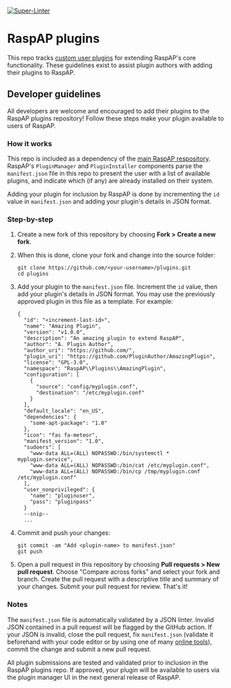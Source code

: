 [![Super-Linter](https://github.com/RaspAP/plugins/actions/workflows/linter.yml/badge.svg)](https://github.com/marketplace/actions/super-linter)

# RaspAP plugins
This repo tracks [custom user plugins](https://docs.raspap.com/custom-plugins/) for extending RaspAP's core functionality. These guidelines exist to assist plugin authors with adding their plugins to RaspAP.

## Developer guidelines
All developers are welcome and encouraged to add their plugins to the RaspAP plugins repository! Follow these steps make your plugin available to users of RaspAP.

### How it works
This repo is included as a dependency of the [main RaspAP respository](https://github.com/RaspAP/raspap-webgui). RaspAP's `PluginManager` and `PluginInstaller` components parse the `manifest.json` file in this repo to present the user with a list of available plugins, and indicate which (if any) are already installed on their system.

Adding your plugin for inclusion by RaspAP is done by incrementing the `id` value in `manifest.json` and adding your plugin's details in JSON format.

### Step-by-step
1. Create a new fork of this repository by choosing **Fork > Create a new fork**.
2. When this is done, clone your fork and change into the source folder:
   ```
   git clone https://github.com/<your-username>/plugins.git
   cd plugins
   ```
3. Add your plugin to the `manifest.json` file. Increment the `id` value, then add your plugin's details in JSON format. You may use the previously approved plugin in this file as a template. For example:
   
   ```
   {
     "id": "<increment-last-id>",
     "name": "Amazing Plugin",
     "version": "v1.0.0",
     "description": "An amazing plugin to extend RaspAP",
     "author": "A. Plugin Author",
     "author_uri": "https://github.com/",
     "plugin_uri": "https://github.com/PluginAuthor/AmazingPlugin",
     "license": "GPL-3.0",
     "namespace": "RaspAP\\Plugins\\AmazingPlugin",
     "configuration": [
       {
         "source": "config/myplugin.conf",
         "destination": "/etc/myplugin.conf"
       }
     ],
     "default_locale": "en_US",
     "dependencies": {
       "some-apt-package": "1.0"
     },
     "icon": "fas fa-meteor",
     "manifest_version": "1.0",
     "sudoers": [
       "www-data ALL=(ALL) NOPASSWD:/bin/systemctl * myplugin.service",
       "www-data ALL=(ALL) NOPASSWD:/bin/cat /etc/myplugin.conf",
       "www-data ALL=(ALL) NOPASSWD:/bin/cp /tmp/myplugin.conf /etc/myplugin.conf"
     ],
     "user_nonprivileged": {
       "name": "pluginuser",
       "pass": "pluginpass"
     }
     --snip--
     ...
   ```
   
4. Commit and push your changes:
   ```
   git commit -am "Add <plugin-name> to manifest.json"
   git push
   ```
5. Open a pull request in this repository by choosing **Pull requests > New pull request**. Choose "Compare across forks" and select your fork and branch. Create the pull request with a descriptive title and summary of your changes. Submit your pull request for review. That's it!

### Notes
The `manifest.json` file is automatically validated by a JSON linter. Invalid JSON contained in a pull request will be flagged by the GitHub action. If your JSON is invalid, close the pull request, fix `manifest.json` (validate it beforehand with your code editor or by using one of many [online tools](https://jsonlint.com/)), commit the change and submit a new pull request.

All plugin submissions are tested and validated prior to inclusion in the RaspAP plugins repo. If approved, your plugin will be available to users via the plugin manager UI in the next general release of RaspAP.
